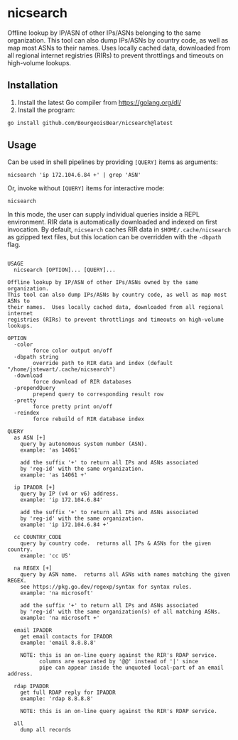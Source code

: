# nicsearch
Offline lookup by IP/ASN of other IPs/ASNs belonging to the same organization. This tool can also dump IPs/ASNs by country code, as well as map most ASNs to their names.  Uses locally cached data, downloaded from all regional internet registries (RIRs) to prevent throttlings and timeouts on high-volume lookups.

## Installation

1. Install the latest Go compiler from https://golang.org/dl/
2. Install the program:

```sh
go install github.com/BourgeoisBear/nicsearch@latest
```

## Usage

Can be used in shell pipelines by providing `[QUERY]` items as arguments:
```
nicsearch 'ip 172.104.6.84 +' | grep 'ASN'
```

Or, invoke without `[QUERY]` items for interactive mode:
```
nicsearch
```

In this mode, the user can supply individual queries inside a REPL environment.  RIR data is automatically downloaded and indexed on first invocation.  By default, `nicsearch` caches RIR data in `$HOME/.cache/nicsearch` as gzipped text files, but this location can be overridden with the `-dbpath` flag.

```

USAGE
  nicsearch [OPTION]... [QUERY]...

Offline lookup by IP/ASN of other IPs/ASNs owned by the same organization.
This tool can also dump IPs/ASNs by country code, as well as map most ASNs to
their names.  Uses locally cached data, downloaded from all regional internet
registries (RIRs) to prevent throttlings and timeouts on high-volume lookups.

OPTION
  -color
    	force color output on/off
  -dbpath string
    	override path to RIR data and index (default "/home/jstewart/.cache/nicsearch")
  -download
    	force download of RIR databases
  -prependQuery
    	prepend query to corresponding result row
  -pretty
    	force pretty print on/off
  -reindex
    	force rebuild of RIR database index

QUERY
  as ASN [+]
    query by autonomous system number (ASN).
    example: 'as 14061'

    add the suffix '+' to return all IPs and ASNs associated
    by 'reg-id' with the same organization.
    example: 'as 14061 +'

  ip IPADDR [+]
    query by IP (v4 or v6) address.
    example: 'ip 172.104.6.84'

    add the suffix '+' to return all IPs and ASNs associated
    by 'reg-id' with the same organization.
    example: 'ip 172.104.6.84 +'

  cc COUNTRY_CODE
    query by country code.  returns all IPs & ASNs for the given country.
    example: 'cc US'

  na REGEX [+]
    query by ASN name.  returns all ASNs with names matching the given REGEX.
    see https://pkg.go.dev/regexp/syntax for syntax rules.
    example: 'na microsoft'

    add the suffix '+' to return all IPs and ASNs associated
    by 'reg-id' with the same organization(s) of all matching ASNs.
    example: 'na microsoft +'

  email IPADDR
    get email contacts for IPADDR
    example: 'email 8.8.8.8'

    NOTE: this is an on-line query against the RIR's RDAP service.
          columns are separated by '@@' instead of '|' since
          pipe can appear inside the unquoted local-part of an email address.

  rdap IPADDR
    get full RDAP reply for IPADDR
    example: 'rdap 8.8.8.8'

    NOTE: this is an on-line query against the RIR's RDAP service.

  all
    dump all records

```
